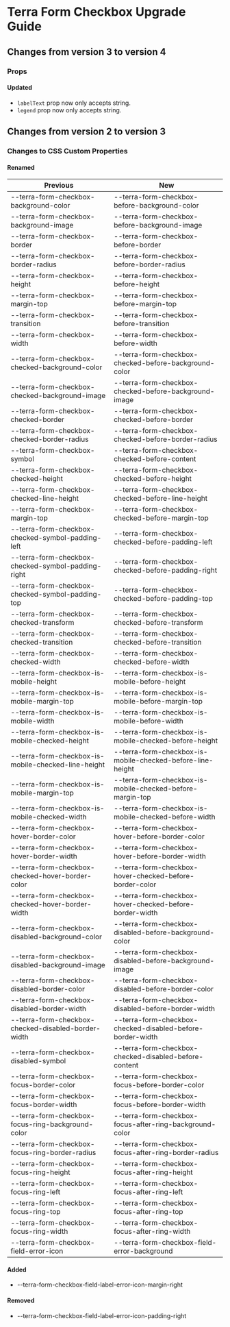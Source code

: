# Terra Form Checkbox Upgrade Guide

## Changes from version 3 to version 4

### Props

#### Updated
* `labelText` prop now only accepts string.
* `legend` prop now only accepts string.

## Changes from version 2 to version 3

### Changes to CSS Custom Properties

#### Renamed
| Previous | New |
|-|-|
| --terra-form-checkbox-background-color | --terra-form-checkbox-before-background-color |
| --terra-form-checkbox-background-image | --terra-form-checkbox-before-background-image |
| --terra-form-checkbox-border | --terra-form-checkbox-before-border |
| --terra-form-checkbox-border-radius | --terra-form-checkbox-before-border-radius |
| --terra-form-checkbox-height | --terra-form-checkbox-before-height |
| --terra-form-checkbox-margin-top | --terra-form-checkbox-before-margin-top |
| --terra-form-checkbox-transition | --terra-form-checkbox-before-transition |
| --terra-form-checkbox-width | --terra-form-checkbox-before-width |
| --terra-form-checkbox-checked-background-color | --terra-form-checkbox-checked-before-background-color |
| --terra-form-checkbox-checked-background-image | --terra-form-checkbox-checked-before-background-image |
| --terra-form-checkbox-checked-border | --terra-form-checkbox-checked-before-border |
| --terra-form-checkbox-checked-border-radius | --terra-form-checkbox-checked-before-border-radius |
| --terra-form-checkbox-symbol | --terra-form-checkbox-checked-before-content |
| --terra-form-checkbox-checked-height | --terra-form-checkbox-checked-before-height |
| --terra-form-checkbox-checked-line-height | --terra-form-checkbox-checked-before-line-height |
| --terra-form-checkbox-margin-top | --terra-form-checkbox-checked-before-margin-top |
| --terra-form-checkbox-checked-symbol-padding-left | --terra-form-checkbox-checked-before-padding-left |
| --terra-form-checkbox-checked-symbol-padding-right | --terra-form-checkbox-checked-before-padding-right |
| --terra-form-checkbox-checked-symbol-padding-top | --terra-form-checkbox-checked-before-padding-top |
| --terra-form-checkbox-checked-transform | --terra-form-checkbox-checked-before-transform |
| --terra-form-checkbox-checked-transition | --terra-form-checkbox-checked-before-transition |
| --terra-form-checkbox-checked-width | --terra-form-checkbox-checked-before-width |
| --terra-form-checkbox-is-mobile-height | --terra-form-checkbox-is-mobile-before-height |
| --terra-form-checkbox-is-mobile-margin-top | --terra-form-checkbox-is-mobile-before-margin-top |
| --terra-form-checkbox-is-mobile-width | --terra-form-checkbox-is-mobile-before-width |
| --terra-form-checkbox-is-mobile-checked-height | --terra-form-checkbox-is-mobile-checked-before-height |
| --terra-form-checkbox-is-mobile-checked-line-height | --terra-form-checkbox-is-mobile-checked-before-line-height |
| --terra-form-checkbox-is-mobile-margin-top | --terra-form-checkbox-is-mobile-checked-before-margin-top |
| --terra-form-checkbox-is-mobile-checked-width | --terra-form-checkbox-is-mobile-checked-before-width |
| --terra-form-checkbox-hover-border-color | --terra-form-checkbox-hover-before-border-color |
| --terra-form-checkbox-hover-border-width | --terra-form-checkbox-hover-before-border-width |
| --terra-form-checkbox-checked-hover-border-color | --terra-form-checkbox-hover-checked-before-border-color |
| --terra-form-checkbox-checked-hover-border-width | --terra-form-checkbox-hover-checked-before-border-width |
| --terra-form-checkbox-disabled-background-color | --terra-form-checkbox-disabled-before-background-color |
| --terra-form-checkbox-disabled-background-image | --terra-form-checkbox-disabled-before-background-image |
| --terra-form-checkbox-disabled-border-color | --terra-form-checkbox-disabled-before-border-color |
| --terra-form-checkbox-disabled-border-width | --terra-form-checkbox-disabled-before-border-width |
| --terra-form-checkbox-checked-disabled-border-width | --terra-form-checkbox-checked-disabled-before-border-width |
| --terra-form-checkbox-disabled-symbol | --terra-form-checkbox-checked-disabled-before-content |
| --terra-form-checkbox-focus-border-color | --terra-form-checkbox-focus-before-border-color |
| --terra-form-checkbox-focus-border-width | --terra-form-checkbox-focus-before-border-width |
| --terra-form-checkbox-focus-ring-background-color | --terra-form-checkbox-focus-after-ring-background-color |
| --terra-form-checkbox-focus-ring-border-radius | --terra-form-checkbox-focus-after-ring-border-radius |
| --terra-form-checkbox-focus-ring-height | --terra-form-checkbox-focus-after-ring-height |
| --terra-form-checkbox-focus-ring-left | --terra-form-checkbox-focus-after-ring-left |
| --terra-form-checkbox-focus-ring-top | --terra-form-checkbox-focus-after-ring-top |
| --terra-form-checkbox-focus-ring-width | --terra-form-checkbox-focus-after-ring-width |
| --terra-form-checkbox-field-error-icon | --terra-form-checkbox-field-error-background |

#### Added
* --terra-form-checkbox-field-label-error-icon-margin-right

#### Removed
* --terra-form-checkbox-field-label-error-icon-padding-right
